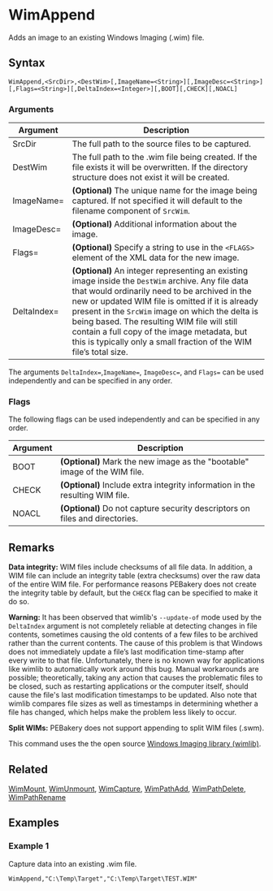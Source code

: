 # WimAppend

Adds an image to an existing Windows Imaging (.wim) file.

## Syntax

```pebakery
WimAppend,<SrcDir>,<DestWim>[,ImageName=<String>][,ImageDesc=<String>][,Flags=<String>][,DeltaIndex=<Integer>][,BOOT][,CHECK][,NOACL]
```

### Arguments

| Argument | Description |
| --- | --- |
| SrcDir | The full path to the source files to be captured. |
| DestWim | The full path to the .wim file being created. If the file exists it will be overwritten. If the directory structure does not exist it will be created. |
| ImageName= | **(Optional)** The unique name for the image being captured. If not specified it will default to the filename component of `SrcWim`. |
| ImageDesc= | **(Optional)** Additional information about the image. |
| Flags= | **(Optional)** Specify a string to use in the `<FLAGS>` element of the XML data for the new image. |
| DeltaIndex= | **(Optional)** An integer representing an existing image inside the `DestWim` archive. Any file data that would ordinarily need to be archived in the new or updated WIM file is omitted if it is already present in the `SrcWim` image on which the delta is being based. The resulting WIM file will still contain a full copy of the image metadata, but this is typically only a small fraction of the WIM file’s total size. |

The arguments `DeltaIndex=`,`ImageName=`, `ImageDesc=`, and `Flags=` can be used independently and can be specified in any order.

### Flags

The following flags can be used independently and can be specified in any order.

| Argument | Description |
| --- | --- |
| BOOT | **(Optional)** Mark the new image as the "bootable" image of the WIM file. |
| CHECK | **(Optional)** Include extra integrity information in the resulting WIM file.  |
| NOACL | **(Optional)** Do not capture security descriptors on files and directories. |

## Remarks

**Data integrity:** WIM files include checksums of all file data. In addition, a WIM file can include an integrity table (extra checksums) over the raw data of the entire WIM file. For performance reasons PEBakery does not create the integrity table by default, but the `CHECK` flag can be specified to make it do so.

**Warning:** It has been observed that wimlib's `--update-of` mode used by the `DeltaIndex` argument is not completely reliable at detecting changes in file contents, sometimes causing the old contents of a few files to be archived rather than the current contents. The cause of this problem is that Windows does not immediately update a file’s last modification time-stamp after every write to that file. Unfortunately, there is no known way for applications like wimlib to automatically work around this bug. Manual workarounds are possible; theoretically, taking any action that causes the problematic files to be closed, such as restarting applications or the computer itself, should cause the file's last modification timestamps to be updated. Also note that wimlib compares file sizes as well as timestamps in determining whether a file has changed, which helps make the problem less likely to occur.

**Split WIMs:** PEBakery does not support appending to split WIM files (.swm).

This command uses the the open source [Windows Imaging library (wimlib)](https://wimlib.net/).

## Related

[WimMount](./WimMount.md), [WimUnmount](./WimUnmount.md), [WimCapture](./WimCapture.md), [WimPathAdd](./WimPathAdd.md), [WimPathDelete](./WimPathDelete.md), [WimPathRename](./WimPathRename.md)

## Examples

### Example 1

Capture data into an existing .wim file.

```pebakery
WimAppend,"C:\Temp\Target","C:\Temp\Target\TEST.WIM"
```
